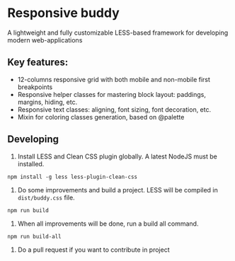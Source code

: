 # Responsive buddy

A lightweight and fully customizable LESS-based framework for developing modern web-applications

## Key features:
- 12-columns responsive grid with both mobile and non-mobile first breakpoints 
- Responsive helper classes for mastering block layout: paddings, margins, hiding, etc.
- Responsive text classes: aligning, font sizing, font decoration, etc.
- Mixin for coloring classes generation, based on @palette

## Developing

1. Install LESS and Clean CSS plugin globally. A latest NodeJS must be installed. 

```
npm install -g less less-plugin-clean-css
```
1. Do some improvements and build a project. LESS will be compiled in `dist/buddy.css` file.

```
npm run build
```
1. When all improvements will be done, run a build all command.

```
npm run build-all
```
1. Do a pull request if you want to contribute in project

